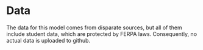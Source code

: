 # Data

The data for this model comes from disparate sources, but all of them include student data, which are protected by FERPA laws. Consequently, no actual data is uploaded to github.
